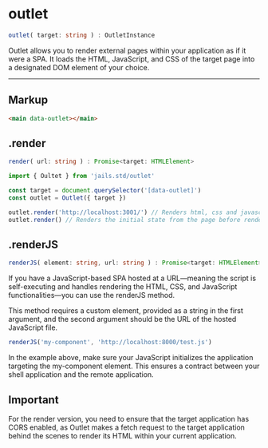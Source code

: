 # outlet
```ts 
outlet( target: string ) : OutletInstance
```
Outlet allows you to render external pages within your application as if it were a SPA. It loads the HTML, JavaScript, and CSS of the target page into a designated DOM element of your choice.

---

## Markup
```html
<main data-outlet></main>
```

## .render
```ts 
render( url: string ) : Promise<target: HTMLElement>
```

```ts
import { Oultet } from 'jails.std/outlet'

const target = document.querySelector('[data-outlet]')
const outlet = Outlet({ target })

outlet.render('http://localhost:3001/') // Renders html, css and javascript from a application running on localhost:3001
outlet.render() // Renders the initial state from the page before rendering localhost:3001 and clear css, js and html loaded from the last 
```

## .renderJS
```ts 
renderJS( element: string, url: string ) : Promise<target: HTMLElement>
```

If you have a JavaScript-based SPA hosted at a URL—meaning the script is self-executing and handles rendering the HTML, CSS, and JavaScript functionalities—you can use the renderJS method.

This method requires a custom element, provided as a string in the first argument, and the second argument should be the URL of the hosted JavaScript file.

```ts
renderJS('my-component', 'http://localhost:8000/test.js')
```

In the example above, make sure your JavaScript initializes the application targeting the my-component element. This ensures a contract between your shell application and the remote application.


## Important
For the render version, you need to ensure that the target application has CORS enabled, as Outlet makes a fetch request to the target application behind the scenes to render its HTML within your current application.